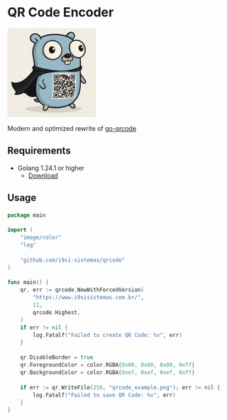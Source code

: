 # QR Code Encoder

<img src="gopher.png" width="200" />

Modern and optimized rewrite of [go-qrcode](https://github.com/skip2/go-qrcode)

## Requirements

- Golang 1.24.1 or higher
  - [Download](https://go.dev/dl/)

## Usage

```go
package main

import (
	"image/color"
	"log"

	"github.com/i9si-sistemas/qrcode"
)

func main() {
	qr, err := qrcode.NewWithForcedVersion(
		"https://www.i9sisistemas.com.br/",
		11,
		qrcode.Highest,
	)
	if err != nil {
		log.Fatalf("Failed to create QR Code: %v", err)
	}

	qr.DisableBorder = true
	qr.ForegroundColor = color.RGBA{0x00, 0x00, 0x00, 0xff}
	qr.BackgroundColor = color.RGBA{0xef, 0xef, 0xef, 0xff}

	if err := qr.WriteFile(256, "qrcode_example.png"); err != nil {
		log.Fatalf("Failed to save QR Code: %v", err)
	}
}
```
